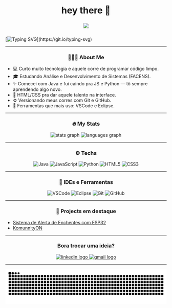 <!-- <img width="100%" src="https://i.imgur.com/jxrcz7U.jpg"/> <!-- Aqui você pode trocar por outro graffiti -->

<h1 align="center">hey there 👋</h1>

###

<div align="center">
  <img src="https://visitor-badge.laobi.icu/badge?page_id=GustavoEduLima.GustavoEduLima&"  />
</div>

###


[![Typing SVG](https://readme-typing-svg.herokuapp.com?font=Fira+Code&size=28&pause=1000&color=00FFFF&center=true&vCenter=true&width=1000&lines=Fala+aí,+eu+sou+Gustavo!;Programo+com+Java,+JS,+Python+e+HTML|CSS.;VSCode+e+Eclipse+no+setup.;Tamo+junto+no+mundo+dev!)](https://git.io/typing-svg)

---

<h3 align="center">👨🏾‍💻  About Me</h3>

- 💻 Curto muito tecnologia e aquele corre de programar código limpo.
- 🎓 Estudando Análise e Desenvolvimento de Sistemas (FACENS).
- ✨ Comecei com Java e fui caindo pra JS e Python — tô sempre aprendendo algo novo.
- 🎨 HTML/CSS pra dar aquele talento na interface.
- ⚙ Versionando meus corres com Git e GitHub.
- 🧠 Ferramentas que mais uso: VSCode e Eclipse.

---

<h3 align="center">🔥   My Stats </h3>

<div align="center">
  <img src="https://github-readme-stats.vercel.app/api?username=GustavoEduLima&hide_title=false&hide_rank=false&show_icons=true&include_all_commits=true&count_private=true&disable_animations=false&theme=dracula&locale=en&hide_border=false&order=1" height="150" alt="stats graph"  />
  <img src="https://github-readme-stats.vercel.app/api/top-langs?username=GustavoEduLima&locale=en&hide_title=false&layout=compact&card_width=320&langs_count=5&theme=dracula&hide_border=false&order=2" height="150" alt="languages graph"  />
</div>

---

<h3 align="center">⚙   Techs  </h3>

<div align="center">
  <img height="50" src="https://cdn.jsdelivr.net/gh/devicons/devicon/icons/java/java-original.svg" title="Java"/>
  <img height="50" src="https://cdn.jsdelivr.net/gh/devicons/devicon/icons/javascript/javascript-original.svg" title="JavaScript"/>
  <img height="50" src="https://cdn.jsdelivr.net/gh/devicons/devicon/icons/python/python-original.svg" title="Python"/>
  <img height="50" src="https://cdn.jsdelivr.net/gh/devicons/devicon/icons/html5/html5-original.svg" title="HTML5"/>
  <img height="50" src="https://cdn.jsdelivr.net/gh/devicons/devicon/icons/css3/css3-original.svg" title="CSS3"/>
</div>

---

<h3 align="center">🔧  IDEs e Ferramentas  </h3>

<div align="center">
  <img height="50" src="https://cdn.jsdelivr.net/gh/devicons/devicon/icons/vscode/vscode-original.svg" title="VSCode"/>
  <img height="50" src="https://cdn.jsdelivr.net/gh/devicons/devicon/icons/eclipse/eclipse-original.svg" title="Eclipse"/>
  <img height="50" src="https://cdn.jsdelivr.net/gh/devicons/devicon/icons/git/git-original.svg" title="Git"/>
  <img height="50" src="https://cdn.jsdelivr.net/gh/devicons/devicon/icons/github/github-original.svg" title="GitHub"/>
</div>

---

<h3 align="center">📂  Projects em destaque  </h3>

- [Sistema de Alerta de Enchentes com ESP32](https://www.linkedin.com/posts/muriloeduardolima_sorocaba-enchentes-prevenaexaetodeacidentes-activity-7203812533122539520-zBw5?utm_source=share&utm_medium=member_desktop)
- [KomunnityON](https://www.linkedin.com/posts/danielg-cravo_komunityon-inovaaexaeto-tecnologia-ugcPost-7272223845879590912-O007?utm_source=share&utm_medium=member_desktop)

---
<h3 align="center">  Bora trocar uma ideia?   </h3>

<div align="center">
  <a href="https://www.linkedin.com/in/gustavoeduardolima/" target="_blank">
    <img src="https://img.shields.io/static/v1?message=LinkedIn&logo=linkedin&label=&color=0077B5&logoColor=white&labelColor=&style=for-the-badge" height="25" alt="linkedin logo"  />
  </a>
 <a href="https://mail.google.com/mail/u/0/" target="_blank">
    <img src="https://img.shields.io/static/v1?message=Gmail&logo=gmail&label=&color=D14836&logoColor=white&labelColor=&style=for-the-badge" height="25" alt="gmail logo"  />
  </a>

</div>

---
<div align="center"
<br clear="both">

<img src="https://raw.githubusercontent.com/GustavoEduLima/GustavoEduLima/output/snake.svg" alt="Snake animation" />

</div>



<!-- <img width="100%" src="https://i.imgur.com/jxrcz7U.jpg"/> <!-- Pode usar outro graffiti aqui no rodapé também -->
